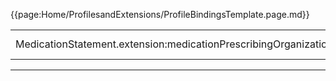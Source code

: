 {{page:Home/ProfilesandExtensions/ProfileBindingsTemplate.page.md}}

<table id="addToBindings">
<tr>
<td>MedicationStatement.extension:medicationPrescribingOrganizationType</td>
<td>extensible</td>
<td>{{pagelink:ValueSet-UKCore-MedicationPrescribingOrganizationType}}</td>
</tr>
</table>

---